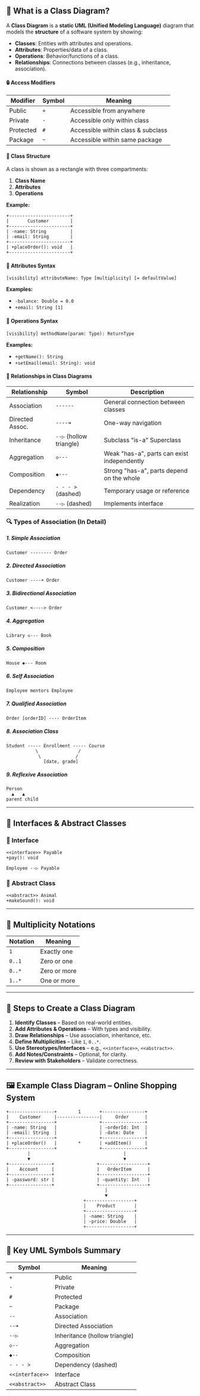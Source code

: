 ## 📘 What is a Class Diagram?

A **Class Diagram** is a **static UML (Unified Modeling Language)** diagram that models the **structure** of a software system by showing:

- **Classes**: Entities with attributes and operations.
- **Attributes**: Properties/data of a class.
- **Operations**: Behavior/functions of a class.
- **Relationships**: Connections between classes (e.g., inheritance, association).

#### 🔒 Access Modifiers

| Modifier  | Symbol | Meaning                            |
| --------- | ------ | ---------------------------------- |
| Public    | `+`  | Accessible from anywhere           |
| Private   | `-`  | Accessible only within class       |
| Protected | `#`  | Accessible within class & subclass |
| Package   | `~`  | Accessible within same package     |

#### 🧱 Class Structure

A class is shown as a rectangle with three compartments:

1. **Class Name**
2. **Attributes**
3. **Operations**

**Example:**

```
+-----------------------+
|       Customer        |
+-----------------------+
| -name: String         |
| -email: String        |
+-----------------------+
| +placeOrder(): void   |
+-----------------------+
```

#### 📌 Attributes Syntax

```
[visibility] attributeName: Type [multiplicity] [= defaultValue]
```

**Examples:**

- `-balance: Double = 0.0`
- `+email: String [1]`

#### 🔁 Operations Syntax

```
[visibility] methodName(param: Type): ReturnType
```

**Examples:**

- `+getName(): String`
- `+setEmail(email: String): void`

#### 🔗 Relationships in Class Diagrams

| Relationship    | Symbol                     | Description                                 |
| --------------- | -------------------------- | ------------------------------------------- |
| Association     | `------`                 | General connection between classes          |
| Directed Assoc. | `----➜`                 | One-way navigation                          |
| Inheritance     | `--▷` (hollow triangle) | Subclass "is-a" Superclass                  |
| Aggregation     | `◇---`                  | Weak "has-a", parts can exist independently |
| Composition     | `◆---`                  | Strong "has-a", parts depend on the whole   |
| Dependency      | `- - - >` (dashed)       | Temporary usage or reference                |
| Realization     | `--▷` (dashed)          | Implements interface                        |

### 🔍 Types of Association (In Detail)

##### 1. **Simple Association**

```
Customer -------- Order
```

##### 2. **Directed Association**

```
Customer ----➜ Order
```

##### 3. **Bidirectional Association**

```
Customer <----> Order
```

##### 4. **Aggregation**

```
Library ◇--- Book
```

##### 5. **Composition**

```
House ◆--- Room
```

##### 6. **Self Association**

```
Employee mentors Employee
```

##### 7. **Qualified Association**

```
Order [orderID] ---- OrderItem
```

##### 8. **Association Class**

```
Student ----- Enrollment ----- Course
           \               /
            \             /
              [date, grade]
```

##### 9. **Reflexive Association**

```
Person
  ▲   ▲
parent child
```

---

## 🧩 Interfaces & Abstract Classes

### 🔹 Interface

```
<<interface>> Payable
+pay(): void

Employee --▷ Payable
```

### 🔹 Abstract Class

```
<<abstract>> Animal
+makeSound(): void
```

---

## 🔢 Multiplicity Notations

| Notation | Meaning      |
| -------- | ------------ |
| `1`    | Exactly one  |
| `0..1` | Zero or one  |
| `0..*` | Zero or more |
| `1..*` | One or more  |

---

## 🧭 Steps to Create a Class Diagram

1. **Identify Classes** – Based on real-world entities.
2. **Add Attributes & Operations** – With types and visibility.
3. **Draw Relationships** – Use association, inheritance, etc.
4. **Define Multiplicities** – Like `1`, `0..*`.
5. **Use Stereotypes/Interfaces** – e.g., `<<interface>>`, `<<abstract>>`.
6. **Add Notes/Constraints** – Optional, for clarity.
7. **Review with Stakeholders** – Validate correctness.

---

## 🖼️ Example Class Diagram – Online Shopping System

```
+-----------------+        1       +----------------+
|    Customer     |----------------|     Order      |
+-----------------+                +----------------+
| -name: String   |                | -orderId: Int  |
| -email: String  |                | -date: Date    |
+-----------------+                +----------------+
| +placeOrder()   |        *       | +addItem()     |
+-----------------+                +----------------+
        |                                   |
        ▼                                   ▼
+----------------+                +------------------+
|    Account     |                |   OrderItem      |
+----------------+                +------------------+
| -password: str |                | -quantity: Int   |
+----------------+                +------------------+
                                     |
                                     ▼
                             +------------------+
                             |    Product       |
                             +------------------+
                             | -name: String    |
                             | -price: Double   |
                             +------------------+
```

---

## 🧩 Key UML Symbols Summary

| Symbol            | Meaning                       |
| ----------------- | ----------------------------- |
| `+`             | Public                        |
| `-`             | Private                       |
| `#`             | Protected                     |
| `~`             | Package                       |
| `--`            | Association                   |
| `--➜`          | Directed Association          |
| `--▷`          | Inheritance (hollow triangle) |
| `◇--`          | Aggregation                   |
| `◆--`          | Composition                   |
| `- - - >`       | Dependency (dashed)           |
| `<<interface>>` | Interface                     |
| `<<abstract>>`  | Abstract Class                |
